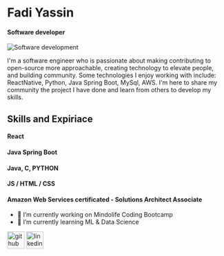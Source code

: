 # Fadi Yassin
#### Software developer
![Software development](https://images.yourstory.com/cs/1/b3cc3444ab5e11e88691f70342131e20/Whatissoftwareandtypesofsoftwarewithexamples1575272423828jpg?w=1152&fm=auto&ar=2:1&mode=crop&crop=faces)

I'm a software engineer who is passionate about making contributing to open-source more approachable, creating technology to elevate people, and building community. Some technologies I enjoy working with include: ReactNative, Python, Java Spring Boot, MySql, AWS. I'm here to share my community the project I have done and learn from others to develop my skills.

## Skills and Expiriace 
#### React
#### Java Spring Boot
#### Java, C, PYTHON
#### JS / HTML / CSS 
#### Amazon Web Services certificated - Solutions Architect Associate

- 🔭 I’m currently working on Mindolife Coding Bootcamp 
- 🌱 I’m currently learning ML & Data Science 


[<img src='https://cdn.jsdelivr.net/npm/simple-icons@3.0.1/icons/github.svg' alt='github' height='40'>](https://github.com/fadi-yas)  [<img src='https://cdn.jsdelivr.net/npm/simple-icons@3.0.1/icons/linkedin.svg' alt='linkedin' height='40'>](https://www.linkedin.com/in/https://www.linkedin.com/in/fadi-yassin-535500191//)  


